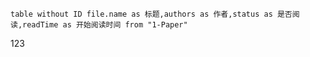 ```dataview
table without ID file.name as 标题,authors as 作者,status as 是否阅读,readTime as 开始阅读时间 from "1-Paper" 
```
123
